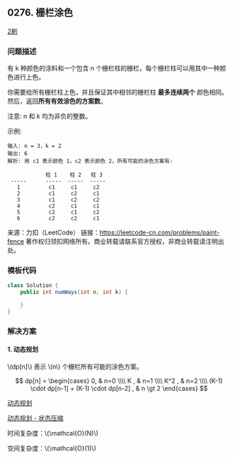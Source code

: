 ## 0276. 栅栏涂色

<script src="https://cdn.bootcss.com/mathjax/2.7.7/MathJax.js?config=TeX-AMS-MML_HTMLorMML"></script>

[2刷](qu0276/solu/Solution.java)

### 问题描述

有 k 种颜色的涂料和一个包含 n 个栅栏柱的栅栏，每个栅栏柱可以用其中一种颜色进行上色。

你需要给所有栅栏柱上色，并且保证其中相邻的栅栏柱 **最多连续两个** 颜色相同。然后，返回**所有有效涂色的方案数**。

注意:
n 和 k 均为非负的整数。

示例:

```
输入: n = 3，k = 2
输出: 6
解析: 用 c1 表示颜色 1，c2 表示颜色 2，所有可能的涂色方案有:

            柱 1    柱 2   柱 3     
 -----      -----  -----  -----       
   1         c1     c1     c2 
   2         c1     c2     c1 
   3         c1     c2     c2 
   4         c2     c1     c1  
   5         c2     c1     c2
   6         c2     c2     c1
```

来源：力扣（LeetCode）
链接：https://leetcode-cn.com/problems/paint-fence
著作权归领扣网络所有。商业转载请联系官方授权，非商业转载请注明出处。

### 模板代码

``` java
class Solution {
    public int numWays(int n, int k) {

    }
}
```

### 解决方案

#### 1. 动态规划

\\(dp[n]\\) 表示 \\(n\\) 个栅栏所有可能的涂色方案。

$$
dp[n] = 
\begin{cases}
0, & n=0 \\\\
K , & n=1 \\\\
K^2 , & n=2 \\\\ 
(K-1) \cdot dp[n-1] + (K-1) \cdot dp[n-2] , & n \gt 2
\end{cases}
$$


[动态规划](qu0276/solu1/Solution.java)

[动态规划 - 状态压缩](qu0276/solu2/Solution.java)

时间复杂度：\\(\mathcal{O}(N)\\)

空间复杂度：\\(\mathcal{O}(1)\\)
